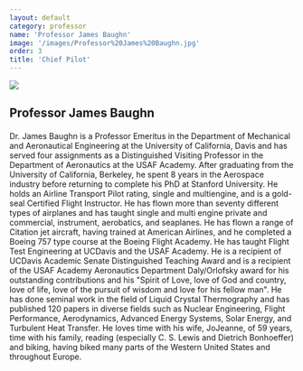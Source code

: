 ```yaml
---
layout: default
category: professor
name: 'Professor James Baughn'
image: '/images/Professor%20James%20Baughn.jpg'
order: 3
title: 'Chief Pilot'
---
```


<img src="{{ page.image }}">

<h2 class="team-title">Professor James Baughn</h2>
<h4 class="team-position"></h4>
<p>Dr. James Baughn is a Professor Emeritus in the Department of Mechanical and Aeronautical Engineering at the University of California, Davis and has served four assignments as a Distinguished Visiting Professor in the Department of Aeronautics at the USAF Academy. After graduating from the University of California, Berkeley, he spent 8 years in the Aerospace industry before returning to complete his PhD at Stanford University. He holds an Airline Transport Pilot rating, single and multiengine, and is a gold-seal Certified Flight Instructor. He has flown more than seventy different types of airplanes and has taught single and multi engine private and commercial, instrument, aerobatics, and seaplanes. He has flown a range of Citation jet aircraft, having trained at American Airlines, and he completed a Boeing 757 type course at the Boeing Flight Academy. He has taught Flight Test Engineering at UCDavis and the USAF Academy. He is a recipient of UCDavis Academic Senate Distinguished Teaching Award and is a recipient of the USAF Academy Aeronautics Department Daly/Orlofsky award for his outstanding contributions and his "Spirit of Love, love of God and country, love of life, love of the pursuit of wisdom and love for his fellow man". He has done seminal work in the field of Liquid Crystal Thermography and has published 120 papers in diverse fields such as Nuclear Engineering, Flight Performance, Aerodynamics, Advanced Energy Systems, Solar Energy, and Turbulent Heat Transfer. He loves time with his wife, JoJeanne, of 59 years, time with his family, reading (especially C. S. Lewis and Dietrich Bonhoeffer) and biking, having biked many parts of the Western United States and throughout Europe.
</p>
<ul class="team-member-other-info"></ul>
